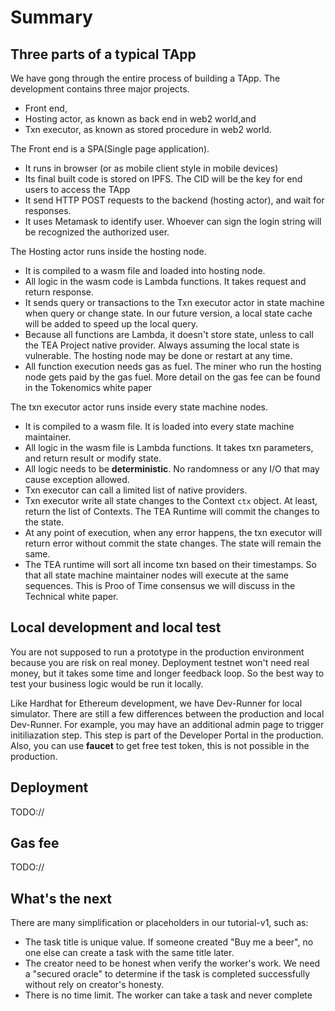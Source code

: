 # Summary
## Three parts of a typical TApp

We have gong through the entire process of building a TApp. The development contains three major projects.
- Front end,
- Hosting actor, as known as back end in web2 world,and 
- Txn executor, as known as stored procedure in web2 world.

The Front end is a SPA(Single page application). 
- It runs in browser (or as mobile client style in mobile devices)
- Its final built code is stored on IPFS. The CID will be the key for end users to access the TApp
- It send HTTP POST requests to the backend (hosting actor), and wait for responses. 
- It uses Metamask to identify user. Whoever can sign the login string will be recognized the authorized user.

The Hosting actor runs inside the hosting node. 
- It is compiled to a wasm file and loaded into hosting node.
- All logic in the wasm code is Lambda functions. It takes request and return response.
- It sends query or transactions to the Txn executor actor in state machine when query or change state. In our future version, a local state cache will be added to speed up the local query.
- Because all functions are Lambda, it doesn't store state, unless to call the TEA Project native provider. Always assuming the local state is vulnerable. The hosting node may be done or restart at any time.
- All function execution needs gas as fuel. The miner who run the hosting node gets paid by the gas fuel. More detail on the gas fee can be found in the Tokenomics white paper

The txn executor actor runs inside every state machine nodes.
- It is compiled to a wasm file. It is loaded into every state machine maintainer.
- All logic in the wasm file is Lambda functions. It takes txn parameters, and return result or modify state.
- All logic needs to be **deterministic**. No randomness or any I/O that may cause exception allowed.
- Txn executor can call  a limited list of native providers. 
- Txn executor write all state changes to the Context `ctx` object. At least, return the list of Contexts. The TEA Runtime will commit the changes to the state. 
- At any point of execution, when any error happens, the txn executor will return error without commit the state changes. The state will remain the same.
- The TEA runtime will sort all income txn based on their timestamps. So that all state machine maintainer nodes will execute at the same sequences. This is Proo of Time consensus we will discuss in the Technical white paper.

## Local development and local test

You are not supposed to run a prototype in the production environment because you are risk on real money. Deployment testnet won't need real money, but it takes some time and longer feedback loop. So the best way to test your business logic would be run it locally. 

Like Hardhat for Ethereum development, we have Dev-Runner for local simulator. There are still a few differences between the production and local Dev-Runner. For example, you may have an additional admin page to trigger initiliazation step. This step is part of the Developer Portal in the production. Also, you can use **faucet** to get free test token, this is not possible in the production.

## Deployment 

TODO://

## Gas fee

TODO://

## What's the next

There are many simplification or placeholders in our tutorial-v1, such as:
- The task title is unique value. If someone created "Buy me a beer", no one else can create a task with the same title later.
- The creator need to be honest when verify the worker's work. We need a "secured oracle" to determine if the task is completed successfully without rely on creator's honesty.
- There is no time limit. The worker can take a task and never complete

